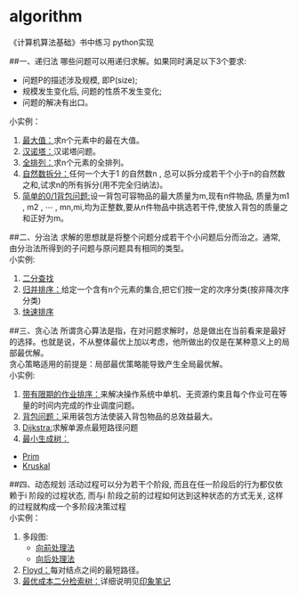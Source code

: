 # algorithm
《计算机算法基础》书中练习 python实现<br>

##一、递归法
哪些问题可以用递归求解。如果同时满足以下3个要求:
* 问题P的描述涉及规模, 即P(size);
* 规模发生变化后, 问题的性质不发生变化;
* 问题的解决有出口。

小实例：<br>
1. [最大值：](https://github.com/huangyedi2012/algorithm/tree/master/recursion/maxnum)求n个元素中的最在大值。<br>
2. [汉诺塔：](https://github.com/huangyedi2012/algorithm/tree/master/recursion/hanoi)汉诺塔问题。<br>
3. [全排列：](https://github.com/huangyedi2012/algorithm/tree/master/recursion/range)求n个元素的全排列。<br>
4. [自然数拆分：](https://github.com/huangyedi2012/algorithm/tree/master/recursion/splitnumber)任何一个大于1 的自然数n , 总可以拆分成若干个小于n的自然数之和,试求n的所有拆分(用不完全归纳法)。<br>
5. [简单的0/1背包问题:](https://github.com/huangyedi2012/algorithm/tree/master/recursion/simpleknap)设一背包可容物品的最大质量为m,现有n件物品, 质量为m1 , m2 , ⋯ , mn,mi,均为正整数,要从n件物品中挑选若干件,使放入背包的质量之和正好为m。<br>

##二、分治法
求解的思想就是将整个问题分成若干个小问题后分而治之。通常, 由分治法所得到的子问题与原问题具有相同的类型。<br>
小实例:<br>
1. [二分查找](https://github.com/huangyedi2012/algorithm/tree/master/division/binarysearch)<br>
2. [归并排序：](https://github.com/huangyedi2012/algorithm/tree/master/division/mergesort)给定一个含有n个元素的集合,把它们按一定的次序分类(按非降次序分类)<br>
3. [快速排序](https://github.com/huangyedi2012/algorithm/tree/master/division/quicksort) 

##三、贪心法
所谓贪心算法是指，在对问题求解时，总是做出在当前看来是最好的选择。也就是说，不从整体最优上加以考虑，他所做出的仅是在某种意义上的局部最优解。<br>
贪心策略适用的前提是：局部最优策略能导致产生全局最优解。<br>
小实例:<br>
1. [带有限期的作业排序：](https://github.com/huangyedi2012/algorithm/tree/master/greedy/jobsort)来解决操作系统中单机、无资源约束且每个作业可在等量的时间内完成的作业调度问题。<br>
2. [背包问题：](https://github.com/huangyedi2012/algorithm/tree/master/greedy/knapsack)采用装包方法使装入背包物品的总效益最大。<br>
3. [Dijkstra:](https://github.com/huangyedi2012/algorithm/tree/master/greedy/dijkstra)求解单源点最短路径问题<br>
4. [最小生成树：](https://github.com/huangyedi2012/algorithm/tree/master/greedy/spanningtree)<br>
* [Prim](https://github.com/huangyedi2012/algorithm/tree/master/greedy/spanningtree/prim)<br>
* [Kruskal](https://github.com/huangyedi2012/algorithm/tree/master/greedy/spanningtree/kruskal)<br>

##四、动态规划
活动过程可以分为若干个阶段, 而且在任一阶段后的行为都仅依赖于i 阶段的过程状态, 而与i 阶段之前的过程如何达到这种状态的方式无关, 这样的过程就构成一个多阶段决策过程<br>
小实例：<br>
1. 多段图:<br>
    * [向前处理法](https://github.com/huangyedi2012/algorithm/tree/master/dynamicprogramming/fgraph)<br>
    * [向后处理法](https://github.com/huangyedi2012/algorithm/tree/master/dynamicprogramming/bgraph)<br>
2. [Floyd：](https://github.com/huangyedi2012/algorithm/tree/master/dynamicprogramming/floyd)每对结点之间的最短路径。<br>
3. [最优成本二分检索树：](https://github.com/huangyedi2012/algorithm/tree/master/dynamicprogramming/optimalbinarysearchtree)详细说明见[印象笔记](https://app.yinxiang.com/shard/s66/nl/14320022/b8c14f2d-ba6e-4415-acfe-9152f8b38621?title=%E5%8A%A8%E6%80%81%E8%A7%84%E5%88%92_%E6%9C%80%E4%BC%98%E4%BA%8C%E5%88%86%E6%A3%80%E7%B4%A2%E6%A0%91)
